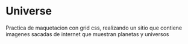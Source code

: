 # Universe
Practica de maquetacion con grid css, realizando un sitio que contiene imagenes sacadas de internet que muestran planetas y universos
